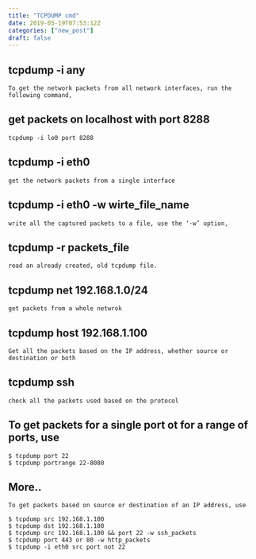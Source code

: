 ```yaml
---
title: "TCPDUMP cmd"
date: 2019-05-19T07:53:12Z
categories: ["new_post"]
draft: false
---
```


## tcpdump -i any
``` language
To get the network packets from all network interfaces, run the following command,
```

## get packets on localhost with port 8288
``` language
tcpdump -i lo0 port 8288
```
## tcpdump -i eth0
``` language
get the network packets from a single interface
```

## tcpdump -i eth0 -w wirte_file_name
``` language
write all the captured packets to a file, use the ‘-w’ option,
```

## tcpdump -r packets_file
``` language
read an already created, old tcpdump file.
```

## tcpdump net 192.168.1.0/24
``` language
get packets from a whole netwrok
```

## tcpdump host 192.168.1.100
``` language
Get all the packets based on the IP address, whether source or destination or both
```

## tcpdump ssh
``` language
check all the packets used based on the protocol
```

## To get packets for a single port ot for a range of ports, use
``` language
$ tcpdump port 22
$ tcpdump portrange 22-8080
```

## More..
``` language
To get packets based on source or destination of an IP address, use

$ tcpdump src 192.168.1.100
$ tcpdump dst 192.168.1.100
$ tcpdump src 192.168.1.100 && port 22 -w ssh_packets
$ tcpdump port 443 or 80 -w http_packets
$ tcpdump -i eth0 src port not 22
```